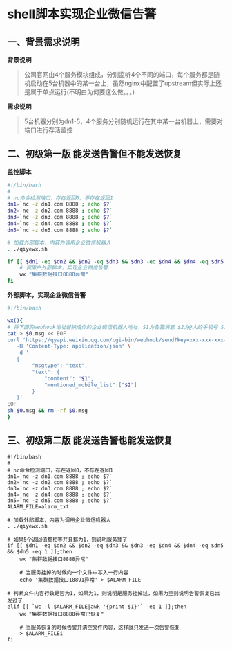 # shell脚本实现企业微信告警

## 一、背景需求说明

**背景说明**

> 公司官网由4个服务模块组成，分别监听4个不同的端口，每个服务都是随机启动在5台机器中的某一台上，虽然nginx中配置了upstream但实际上还是属于单点运行(不明白为何要这么做。。。)



**需求说明**

> 5台机器分别为dn1-5，4个服务分别随机运行在其中某一台机器上，需要对端口进行存活监控



## 二、初级第一版 能发送告警但不能发送恢复

**监控脚本**

```sh
#!/bin/bash
#
# nc命令检测端口，存在返回0，不存在返回1
dn1=`nc -z dn1.com 8888 ; echo $?`
dn2=`nc -z dn2.com 8888 ; echo $?` 
dn3=`nc -z dn3.com 8888 ; echo $?` 
dn4=`nc -z dn4.com 8888 ; echo $?` 
dn5=`nc -z dn5.com 8888 ; echo $?`

# 加载外部脚本，内容为调用企业微信机器人
. ./qiyewx.sh

if [[ $dn1 -eq $dn2 && $dn2 -eq $dn3 && $dn3 -eq $dn4 && $dn4 -eq $dn5 && $dn5 -eq 1 ]];then
    # 调用户外部脚本，实现企业微信告警
    wx "集群数据接口8888异常"
fi
```



**外部脚本，实现企业微信告警**

```sh
#!/bin/bash

wx(){
# 将下面的webhook地址替换成你的企业微信机器人地址，$1为告警消息 $2为@人的手机号 $2可以为空
cat > $0.msg << EOF
curl 'https://qyapi.weixin.qq.com/cgi-bin/webhook/send?key=xxx-xxx-xxx-xxx' \
   -H 'Content-Type: application/json' \
   -d '
   {
        "msgtype": "text",
        "text": {
            "content": "$1",
            "mentioned_mobile_list":["$2"]
        }
   }'
EOF
sh $0.msg && rm -rf $0.msg
}
```



## 三、初级第二版 能发送告警也能发送恢复

```shell
#!/bin/bash
#
# nc命令检测端口，存在返回0，不存在返回1
dn1=`nc -z dn1.com 8888 ; echo $?`
dn2=`nc -z dn2.com 8888 ; echo $?` 
dn3=`nc -z dn3.com 8888 ; echo $?` 
dn4=`nc -z dn4.com 8888 ; echo $?` 
dn5=`nc -z dn5.com 8888 ; echo $?`
ALARM_FILE=alarm_txt

# 加载外部脚本，内容为调用企业微信机器人
. ./qiyewx.sh

# 如果5个返回值都相等并且都为1，则说明服务挂了
if [[ $dn1 -eq $dn2 && $dn2 -eq $dn3 && $dn3 -eq $dn4 && $dn4 -eq $dn5 && $dn5 -eq 1 ]];then
    wx "集群数据接口8888异常"
    
    # 当服务挂掉的时候向一个文件中写入一行内容
    echo '集群数据接口18891异常' > $ALARM_FILE

# 判断文件内容行数是否为1，如果为1，则说明是服务挂掉过，如果为空则说明告警恢复已出发过了
elif [[ `wc -l $ALARM_FILE|awk '{print $1}'` -eq 1 ]];then
    wx "集群数据接口8888异常已恢复"
    
    # 当服务恢复的时候告警并清空文件内容，这样就只发送一次告警恢复
    > $ALARM_FILEi
fi
```

